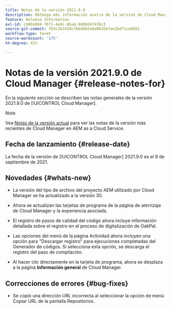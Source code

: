 ```yaml
---
title: Notas de la versión 2021.9.0
description: Obtenga más información acerca de la versión de Cloud Manager 2021.9.0.
feature: Release Information
exl-id: cb00a084-76f1-4e9c-8bad-9d09d47476c3
source-git-commit: fb3c2b3450cfbbd402e9e0635b7ae1bd71ce0501
workflow-type: tm+mt
source-wordcount: '175'
ht-degree: 41%

---
```


# Notas de la versión 2021.9.0 de Cloud Manager {#release-notes-for}

En la siguiente sección se describen las notas generales de la versión 2021.9.0 de [!UICONTROL Cloud Manager].

>[!NOTE]
>Vea [Notas de la versión actual](https://experienceleague.adobe.com/en/docs/experience-manager-cloud-service/content/release-notes/cloud-manager/current#getting-access) para ver las notas de la versión más recientes de Cloud Manager en AEM as a Cloud Service.

## Fecha de lanzamiento {#release-date}

La fecha de la versión de [!UICONTROL Cloud Manager] 2021.9.0 es el 9 de septiembre de 2021.

## Novedades {#whats-new}

* La versión del tipo de archivo del proyecto AEM utilizado por Cloud Manager se ha actualizado a la versión 30.

* Ahora se actualizan las tarjetas de programa de la página de aterrizaje de Cloud Manager y la experiencia asociada.

* El registro de pasos de calidad del código ahora incluye información detallada sobre el registro en el proceso de digitalización de OakPal.

* Las opciones del menú de la página Actividad ahora incluyen una opción para &quot;Descargar registro&quot; para ejecuciones completadas del Generador de códigos. Si selecciona esta opción, se descarga el registro del paso de compilación.

* Al hacer clic directamente en la tarjeta de programa, ahora se desplaza a la página **Información general** de Cloud Manager.

## Correcciones de errores {#bug-fixes}

* Se copió una dirección URL incorrecta al seleccionar la opción de menú Copiar URL de la pantalla Repositorios.
